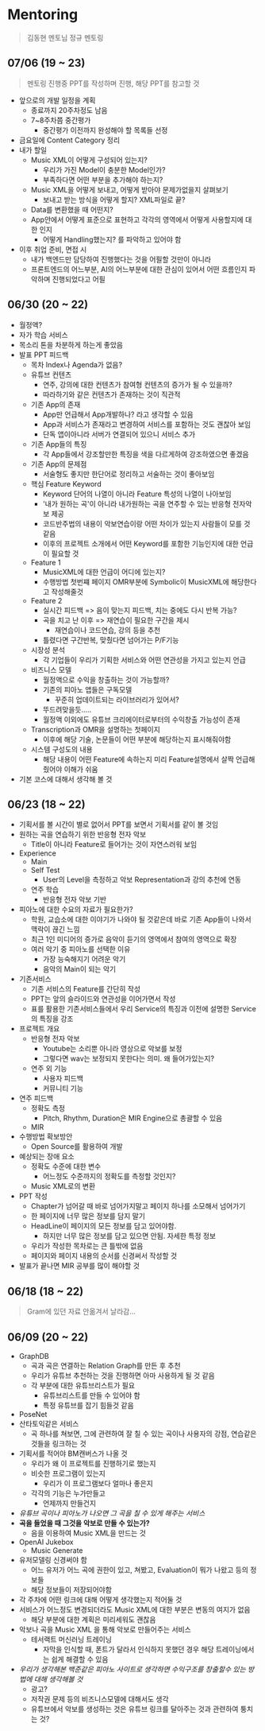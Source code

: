 # Mentoring

> 김동현 멘토님 정규 멘토링

## 07/06 (19 ~ 23)

> 멘토링 진행중 PPT를 작성하며 진행, 해당 PPT를 참고할 것

* 앞으로의 개발 일정을 계획
  * 종료까지 20주차정도 남음
  * 7~8주차쯤 중간평가
    * 중간평가 이전까지 완성해야 할 목록들 선정
* 금요일에 Content Category 정리
* 내가 할일
  * Music XML이 어떻게 구성되어 있는지?
    * 우리가 가진 Model이 충분한 Model인가?
    * 부족하다면 어떤 부분을 추가해야 하는지?
  * Music XML을 어떻게 보내고, 어떻게 받아야 문제가없을지 살펴보기
    * 보내고 받는 방식을 어떻게 할지? XML파일로 끝?
  * Data를 변환했을 때 어떤지?
  * App안에서 어떻게 표준으로 표현하고 각각의 영역에서 어떻게 사용할지에 대한 인지
    * 어떻게 Handling했는지? 를 파악하고 있어야 함
* 이후 취업 준비, 면접 시
  * 내가 백엔드만 담당하여 진행했다는 것을 어필할 것만이 아니라
  * 프론트엔드의 어느부분, AI의 어느부분에 대한 관심이 있어서 어떤 흐름인지 파악하며 진행되었다고 어필

## 06/30 (20 ~ 22)

* 월정액?
* 자가 학습 서비스
* 목소리 톤을 차분하게 하는게 좋았음
* 발표 PPT 피드백
  * 목차 Index나 Agenda가 없음?
  * 유튜브 컨텐츠
    * 연주, 강의에 대한 컨텐츠가 참여형 컨텐츠의 증가가 될 수 있을까?
    * 따라하기와 같은 컨텐츠가 존재하는 것이 직관적
  * 기존 App의 존재
    * App만 언급해서 App개발하나? 라고 생각할 수 있음
    * App과 서비스가 존재라고 변경하여 서비스를 포함하는 것도 괜찮아 보임
    * 단독 앱이아니라 서버가 연결되어 있으니 서비스 추가
  * 기존 App들의 특징
    * 각 App들에서 강조할만한 특징을 색을 다르게하여 강조하였으면 좋겠음
  * 기존 App의 문제점
    * 서술형도 좋지만 한단어로 정리하고 서술하는 것이 좋아보임
  * 핵심 Feature Keyword
    * Keyword 단어의 나열이 아니라 Feature 특성의 나열이 나아보임
    * '내가 원하는 곡'이 아니라 내가원하는 곡을 연주할 수 있는 반응형 전자악보 제공
    * 코드반주법의 내용이 악보연습이랑 어떤 차이가 있는지 사람들이 모를 것 같음
    * 이후의 프로젝트 소개에서 어떤 Keyword를 포함한 기능인지에 대한 언급이 필요할 것
  * Feature 1
    * MusicXML에 대한 언급이 어디에 있는지?
    * 수행방법 첫번쨰 페이지 OMR부분에 Symbolic이 MusicXML에 해당한다고 작성해줄것
  * Feature 2
    * 실시간 피드백 => 음이 맞는지 피드백, 치는 중에도 다시 반복 가능?
    * 곡을 치고 난 이후 => 재연습이 필요한 구간을 제시
      * 재연습이나 코드연습, 강의 등을 추천
    * 틀렸다면 구간반복, 맞췄다면 넘어가는 P/F기능
  * 시장성 분석
    * 각 기업들이 우리가 기획한 서비스와 어떤 연관성을 가지고 있는지 언급
  * 비즈니스 모델
    * 월정액으로 수익을 창출하는 것이 가능할까?
    * 기존의 피아노 앱들은 구독모델
      * 꾸준히 업데이트되는 라이브러리가 있어서?
    * 뚜드려맞을듯.....
    * 월정액 이외에도 유튜브 크리에이터로부터의 수익창출 가능성이 존재
  * Transcription과 OMR을 설명하는 첫페이지
    * 이후에 해당 기술, 논문들이 어떤 부분에 해당하는지 표시해줘야함
  * 시스템 구성도의 내용
    * 해당 내용이 어떤 Feature에 속하는지 미리 Feature설명에서 살짝 언급해줬어야 이해가 쉬움
* 기본 코스에 대해서 생각해 볼 것

## 06/23 (18 ~ 22)

* 기획서를 볼 시간이 별로 없어서 PPT를 보면서 기획서를 같이 볼 것임
* 원하는 곡을 연습하기 위한 반응형 전자 악보
  * Title이 아니라 Feature로 들어가는 것이 자연스러워 보임
* Experience
  * Main
  * Self Test
    * User의 Level을 측정하고 악보 Representation과 강의 추천에 연동
  * 연주 학습
    * 반응형 전자 악보 기반
* 피아노에 대한 수요의 자료가 필요한가?
  * 학원, 교습소에 대한 이야기가 나와야 될 것같은데 바로 기존 App들이 나와서 맥락이 끊긴 느낌
  * 최근 1인 미디어의 증가로 음악이 듣기의 영역에서 참여의 영역으로 확장
  * 여러 악기 중 피아노를 선택한 이유
    * 가장 능숙해지기 어려운 악기
    * 음악의 Main이 되는 악기
* 기존서비스
  * 기존 서비스의 Feature를 간단히 작성
  * PPT는 앞의 슬라이드와 연관성을 이어가면서 작성
  * 표를 활용한 기존서비스들에서 우리 Service의 특징과 이전에 설명한 Service의 특징을 강조
* 프로젝트 개요
  * 반응형 전자 악보
    * Youtube는 소리뿐 아니라 영상으로 악보를 보정
    * 그렇다면 wav는 보정되지 못한다는 의미. 왜 들어가있는지?
  * 연주 외 기능
    * 사용자 피드백
    * 커뮤니티 기능
* 연주 피드백
  * 정확도 측정
    * Pitch, Rhythm, Duration은 MIR Engine으로 총괄할 수 있음
  * MIR
* 수행방법 확보방안
  * Open Source를 활용하여 개발
* 예상되는 장애 요소
  * 정확도 수준에 대한 변수
    * 어느정도 수준까지의 정확도를 측정할 것인지?
  * Music XML로의 변환
* PPT 작성
  * Chapter가 넘어갈 때 바로 넘어가지말고 페이지 하나를 소모해서 넘어가기
  * 한 페이지에 너무 많은 정보를 담지 말기
  * HeadLine이 페이지의 모든 정보를 담고 있어야함.
    * 하지만 너무 많은 정보를 담고 있으면 안됨. 자세한 특정 정보
  * 우리가 작성한 목차로는 큰 틀밖에 없음
  * 페이지와 페이지 내용의 순서를 신경써서 작성할 것
* 발표가 끝나면 MIR 공부를 많이 해야할 것

## 06/18 (18 ~ 22)

> Gram에 있던 자료 안옮겨서 날라감...

## 06/09 (20 ~ 22)

* GraphDB
  * 곡과 곡은 연결하는 Relation Graph를 만든 후 추천
  * 우리가 유튜브 추천하는 것을 진행하면 아마 사용하게 될 것 같음
  * 각 부분에 대한 유튜브리스트가 필요
    * 유튜브리스트를 만들 수 있어야 함
    * 특정 유튜브를 잡기 힘들것 같음
* PoseNet
* 산타토익같은 서비스
  * 곡 하나를 쳐보면, 그에 관련하여 잘 칠 수 있는 곡이나 사용자의 강점, 연습같은 것들을 링크하는 것
* 기획서를 적어야 BM캔버스가 나올 것
  * 우리가 왜 이 프로젝트를 진행하기로 했는지
  * 비슷한 프로그램이 있는지
    * 우리가 이 프로그램보다 얼마나 좋은지
  * 각각의 기능은 누가만들고
    * 언제까지 만들건지
* *유튜브 곡이나 피아노가 나오면 그 곡을 칠 수 있게 해주는 서비스*
* **곡을 들었을 때 그것을 악보로 만들 수 있는가?**
  * 음을 이용하여 Music XML을 만드는 것
* OpenAI Jukebox
  * Music Generate
* 유저모델링 신경써야 함
  * 어느 유저가 어느 곡에 권한이 있고, 쳐봤고, Evaluation이 뭐가 나왔고 등의 정보들
  * 해당 정보들이 저장되어야함
* 각 주차에 어떤 링크에 대해 어떻게 생각했는지 적어둘 것
* 서비스가 어느정도 변경되더라도 Music XML에 대한 부분은 변동의 여지가 없음
  * 해당 부분에 대한 계획은 미리세워도 괜찮음
* 악보나 곡을 Music XML 을 통해 악보로 만들어주는 서비스
  * 테서랙트 머신러닝 트레이닝
    * 자막을 인식할 때, 폰트가 달라서 인식하지 못했던 경우 해당 트레이닝에서는 쉽게 해결할 수 있음
* *우리가 생각해본 백준같은 피아노 사이트로 생각하면 수익구조를 창출할수 있는 방법에 대해 생각해볼 것*
  * 광고?
  * 저작권 문제 등의 비즈니스모델에 대해서도 생각
  * 유튜브에서 악보를 생성하는 것은 유튜브 링크를 달아주는 것과 관련하여 퉁치는 것?
